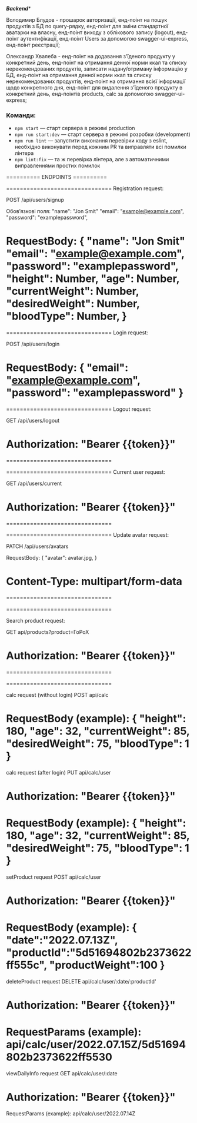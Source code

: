 *******Backend********

Володимир Блудов - прошарок авторизації, енд-поінт на пошук продуктів з БД по query-рядку, енд-поінт для зміни стандартної аватарки на власну, енд-поінт виходу з облікового запису (logout), енд-поінт аутентифікації, енд-поінт Users за допомогою swagger-ui-express, енд-поінт реєстрації;

Олександр Хвалеба - енд-поінт на додавання з'їденого продукту у конкретний день, енд-поінт на отримання денної норми ккал та списку нерекомендованих продуктів, записати надану/отриману інформацію у БД, енд-поінт на отримання денної норми ккал та списку нерекомендованих продуктів, енд-поінт на отримання всієї інформації щодо конкретного дня, енд-поінт для видалення з'їденого продукту в конкретний день, енд-поінтів products, calc за допомогою swagger-ui-express;


### Команди:

- `npm start` &mdash; старт сервера в режимі production
- `npm run start:dev` &mdash; старт сервера в режимі розробки (development)
- `npm run lint` &mdash; запустити виконання перевірки коду з eslint, необхідно виконувати перед кожним PR та виправляти всі помилки лінтера
- `npm lint:fix` &mdash; та ж перевірка лінтера, але з автоматичними виправленнями простих помилок

========== ENDPOINTS ==========

===============================
Registration request:

POST /api/users/signup

Обовʼязкові поля:
"name": "Jon Smit"
"email": "example@example.com",
"password": "examplepassword",

RequestBody: {
"name": "Jon Smit"
"email": "example@example.com",
"password": "examplepassword",
"height": Number,
"age": Number,
"currentWeight": Number,
"desiredWeight": Number,
"bloodType": Number,
}
===============================

===============================
Login request:

POST /api/users/login

RequestBody: {
"email": "example@example.com",
"password": "examplepassword"
}
===============================

===============================
Logout request:

GET /api/users/logout

# Authorization: "Bearer {{token}}"

===============================

===============================
Current user request:

GET /api/users/current

# Authorization: "Bearer {{token}}"

===============================

===============================
Update avatar request:

PATCH /api/users/avatars

RequestBody: {
"avatar": avatar.jpg,
}

# Content-Type: multipart/form-data

===============================

===============================

Search product request:

GET api/products?product=ГоРоХ

# Authorization: "Bearer {{token}}"

===============================

===============================

calc request (without login)
POST api/calc

RequestBody (example): {
"height": 180,
"age": 32,
"currentWeight": 85,
"desiredWeight": 75,
"bloodType": 1
}
==================================
calc request (after login)
PUT api/calc/user

# Authorization: "Bearer {{token}}"

RequestBody (example):
{
"height": 180,
"age": 32,
"currentWeight": 85,
"desiredWeight": 75,
"bloodType": 1
}
==================================
setProduct request
POST api/calc/user

# Authorization: "Bearer {{token}}"

RequestBody (example):
{
"date":"2022.07.13Z",
"productId":"5d51694802b2373622ff555c",
"productWeight":100
}
==================================
deleteProduct request
DELETE api/calc/user/:date/:productId'

# Authorization: "Bearer {{token}}"

RequestParams (example):
api/calc/user/2022.07.15Z/5d51694802b2373622ff5530
==================================
viewDailyInfo request
GET api/calc/user/:date

# Authorization: "Bearer {{token}}"

RequestParams (example):
api/calc/user/2022.07.14Z
